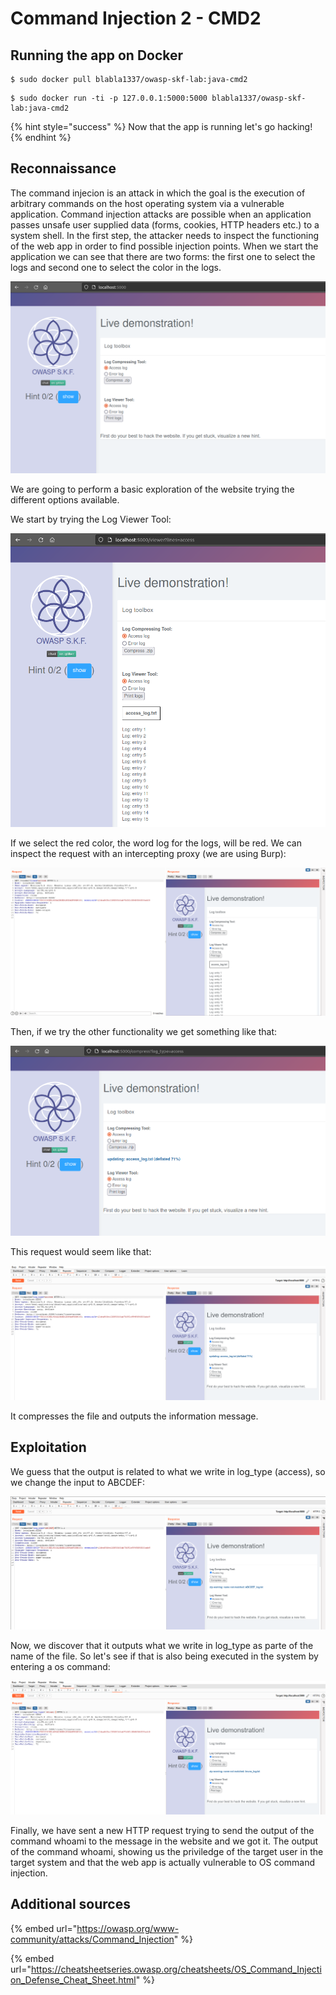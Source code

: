 # Command Injection 2 - CMD2

## Running the app on Docker

```
$ sudo docker pull blabla1337/owasp-skf-lab:java-cmd2
```

```
$ sudo docker run -ti -p 127.0.0.1:5000:5000 blabla1337/owasp-skf-lab:java-cmd2
```

{% hint style="success" %}
Now that the app is running let's go hacking!
{% endhint %}

## Reconnaissance

The command injecion is an attack in which the goal is the execution of
arbitrary commands on the host operating system via a vulnerable
application. Command injection attacks are possible when an application
passes unsafe user supplied data (forms, cookies, HTTP headers etc.) to
a system shell. In the first step, the attacker needs to inspect the
functioning of the web app in order to find possible injection points.
When we start the application we can see that there are two forms: the first one to select the logs and second one to select the color
in the logs.

![](../../.gitbook/assets/java/CMD2/1.png)

We are going to perform a basic exploration of the website trying the different options available.

We start by trying the Log Viewer Tool:

![](../../.gitbook/assets/java/CMD2/2.png)

If we select the red color, the word log for the logs, will be red.
We can inspect the request with an intercepting proxy \(we are using
Burp\):

![](../../.gitbook/assets/java/CMD2/3.png)

Then, if we try the other functionality we get something like that:

![](../../.gitbook/assets/java/CMD2/4.png)

This request would seem like that:

![](../../.gitbook/assets/java/CMD2/5.png)

It compresses the file and outputs the information message.

## Exploitation

We guess that the output is related to what we write in log_type (access), so we change the input to ABCDEF:

![](../../.gitbook/assets/java/CMD2/6.png)

Now, we discover that it outputs what we write in log_type as parte of the name of the file. So let's see if that is also being executed in the system by entering a os command:

![](../../.gitbook/assets/java/CMD2/7.png)

Finally, we have sent a new HTTP request trying to send the output of the command
whoami to the message in the website and we got it.
The output of the command whoami, showing us the priviledge
of the target user in the target system and that the web app is actually
vulnerable to OS command injection.

## Additional sources

{% embed url="https://owasp.org/www-community/attacks/Command_Injection" %}

{% embed url="https://cheatsheetseries.owasp.org/cheatsheets/OS_Command_Injection_Defense_Cheat_Sheet.html" %}

